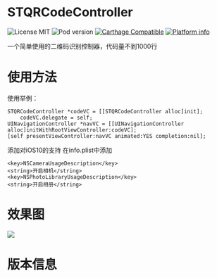 # STQRCodeController

![License MIT](https://img.shields.io/github/license/mashape/apistatus.svg?maxAge=2592000)
![Pod version](https://img.shields.io/cocoapods/v/STQRCodeController.svg?style=flat)
[![Carthage Compatible](https://img.shields.io/badge/Carthage-compatible-4BC51D.svg?style=flat)](https://github.com/Carthage/Carthage)
[![Platform info](https://img.shields.io/cocoapods/p/STQRCodeController.svg?style=flat)](http://cocoadocs.org/docsets/STQRCodeController)

一个简单使用的二维码识别控制器，代码量不到1000行

# 使用方法

使用举例：

	STQRCodeController *codeVC = [[STQRCodeController alloc]init];
		codeVC.delegate = self;
    UINavigationController *navVC = [[UINavigationController alloc]initWithRootViewController:codeVC];
    [self presentViewController:navVC animated:YES completion:nil];


添加对iOS10的支持
在info.plist中添加

	<key>NSCameraUsageDescription</key>
	<string>开启相机</string>
    <key>NSPhotoLibraryUsageDescription</key>
    <string>开启相册</string>
 
# 效果图
![](https://raw.githubusercontent.com/STShenZhaoliang/STImage/master/STQRCodeController/STQRCodeController.gif)

# 版本信息
